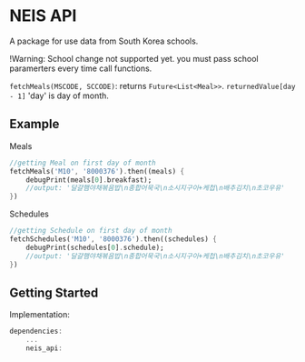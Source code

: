 # NEIS API

A package for use data from South Korea schools.

!Warning: School change not supported yet. you must pass school paramerters every time call functions.

`fetchMeals(MSCODE, SCCODE)`: returns `Future<List<Meal>>`. `returnedValue[day - 1]` 'day' is day of month.

## Example
Meals
```dart
//getting Meal on first day of month
fetchMeals('M10', '8000376').then((meals) {
    debugPrint(meals[0].breakfast);
    //output: '달걀햄야채볶음밥\n종합어묵국\n소시지구이+케첩\n배추김치\n초코우유'
})
```

Schedules

```dart
//getting Schedule on first day of month
fetchSchedules('M10', '8000376').then((schedules) {
    debugPrint(schedules[0].schedule);
    //output: '달걀햄야채볶음밥\n종합어묵국\n소시지구이+케첩\n배추김치\n초코우유'
})
```

## Getting Started

Implementation:
```dart
dependencies:
    ...
    neis_api:
```